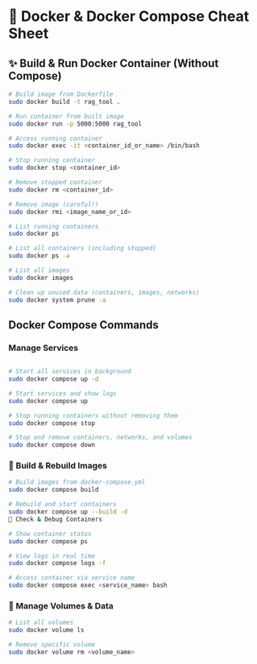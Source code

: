 # 🐳 Docker & Docker Compose Cheat Sheet

## ✨ Build & Run Docker Container (Without Compose)

```bash
# Build image from Dockerfile
sudo docker build -t rag_tool .

# Run container from built image
sudo docker run -p 5000:5000 rag_tool

# Access running container
sudo docker exec -it <container_id_or_name> /bin/bash

# Stop running container
sudo docker stop <container_id>

# Remove stopped container
sudo docker rm <container_id>

# Remove image (careful!)
sudo docker rmi <image_name_or_id>

# List running containers
sudo docker ps

# List all containers (including stopped)
sudo docker ps -a

# List all images
sudo docker images

# Clean up unused data (containers, images, networks)
sudo docker system prune -a

```
##  Docker Compose Commands
### Manage Services
```bash

# Start all services in background
sudo docker compose up -d

# Start services and show logs
sudo docker compose up

# Stop running containers without removing them
sudo docker compose stop

# Stop and remove containers, networks, and volumes
sudo docker compose down
```
### 🔹 Build & Rebuild Images
```bash
# Build images from docker-compose.yml
sudo docker compose build

# Rebuild and start containers
sudo docker compose up --build -d
🔹 Check & Debug Containers

# Show container status
sudo docker compose ps

# View logs in real time
sudo docker compose logs -f

# Access container via service name
sudo docker compose exec <service_name> bash
```
### 🔹 Manage Volumes & Data
```bash
# List all volumes
sudo docker volume ls

# Remove specific volume
sudo docker volume rm <volume_name>

